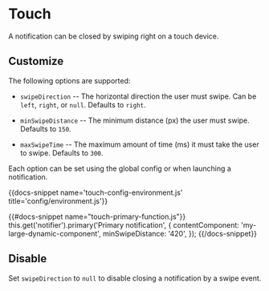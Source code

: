 # Touch

A notification can be closed by swiping right on a touch device.

## Customize

The following options are supported:

* `swipeDirection` -- The horizontal direction the user must 
swipe. Can be `left`, `right`, or `null`. Defaults to `right`.

* `minSwipeDistance` -- The minimum distance (px) the user must 
swipe. Defaults to `150`.

* `maxSwipeTime` -- The maximum amount of time (ms) it must take the 
user to swipe. Defaults to `300`.

Each option can be set using the global config or when launching a 
notification.

{{docs-snippet name='touch-config-environment.js' title='config/environment.js'}}

{{#docs-snippet name="touch-primary-function.js"}}
  this.get('notifier').primary('Primary notification', {
    contentComponent: 'my-large-dynamic-component',
    minSwipeDistance: '420',
  });
{{/docs-snippet}}

## Disable

Set `swipeDirection` to `null` to disable closing a notification by a 
swipe event.
